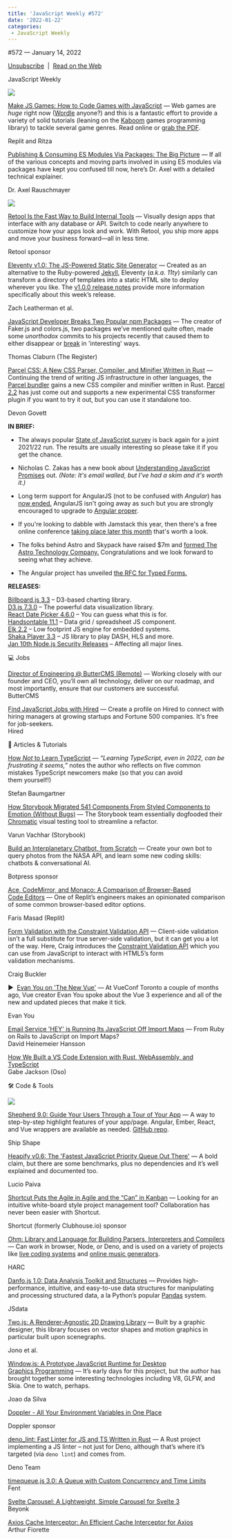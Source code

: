 ```yaml
---
title: 'JavaScript Weekly #572'
date: '2022-01-22'
categories:
 - JavaScript Weekly
---
```


#​572 — January 14, 2022

[Unsubscribe](https://javascriptweekly.com/link/118513/web)  |  [Read on the Web](https://javascriptweekly.com/link/118514/web)

JavaScript Weekly

[![](https://res.cloudinary.com/cpress/image/upload/w_1280,e_sharpen:60/l8tdx10bxdvn4csejwzv.jpg)](https://javascriptweekly.com/link/118559/web)

[Make JS Games: How to Code Games with JavaScript](https://javascriptweekly.com/link/118559/web "makejsgames.com") — Web games are _huge_ right now ([Wordle](https://javascriptweekly.com/link/118560/web) anyone?) and this is a fantastic effort to provide a variety of solid tutorials (leaning on the [Kaboom](https://javascriptweekly.com/link/118561/web) games programming library) to tackle several game genres. Read online or [grab the PDF](https://javascriptweekly.com/link/118562/web).

Replit and Ritza

[Publishing & Consuming ES Modules Via Packages: The Big Picture](https://javascriptweekly.com/link/118541/web "2ality.com") — If all of the various concepts and moving parts involved in using ES modules via packages have kept you confused till now, here’s Dr. Axel with a detailed technical explainer.

Dr. Axel Rauschmayer

[![](https://copm.s3.amazonaws.com/82884a8a.png)](https://javascriptweekly.com/link/118515/web)

[Retool Is the Fast Way to Build Internal Tools](https://javascriptweekly.com/link/118515/web "retool.com") — Visually design apps that interface with any database or API. Switch to code nearly anywhere to customize how your apps look and work. With Retool, you ship more apps and move your business forward—all in less time.

Retool sponsor

[Eleventy v1.0: The JS-Powered Static Site Generator](https://javascriptweekly.com/link/118516/web "www.11ty.dev") — Created as an alternative to the Ruby-powered [Jekyll](https://javascriptweekly.com/link/118517/web), Eleventy (_a.k.a. 11ty_) similarly can transform a directory of templates into a static HTML site to deploy wherever you like. The [v1.0.0 release notes](https://javascriptweekly.com/link/118518/web) provide more information specifically about this week’s release.

Zach Leatherman et al.

[JavaScript Developer Breaks Two Popular npm Packages](https://javascriptweekly.com/link/118542/web "www.theregister.com") — The creator of Faker.js and colors.js, two packages we’ve mentioned quite often, made some _unorthodox_ commits to his projects recently that caused them to either disappear or [break](https://javascriptweekly.com/link/118543/web) in 'interesting' ways.

Thomas Claburn (The Register)

[Parcel CSS: A New CSS Parser, Compiler, and Minifier Written in Rust](https://javascriptweekly.com/link/118563/web "parceljs.org") — Continuing the trend of writing JS infrastructure in other languages, the [Parcel bundler](https://javascriptweekly.com/link/118564/web) gains a new CSS compiler and minifier written in Rust. [Parcel 2.2](https://javascriptweekly.com/link/118565/web) has just come out and supports a new experimental CSS transformer plugin if you want to try it out, but you can use it standalone too.

Devon Govett

**IN BRIEF:**

*   The always popular [State of JavaScript survey](https://javascriptweekly.com/link/118544/web) is back again for a joint 2021/22 run. The results are usually interesting so please take it if you get the chance.
    
*   Nicholas C. Zakas has a new book about [Understanding JavaScript Promises](https://javascriptweekly.com/link/118567/web) out. _(Note: It's email walled, but I've had a skim and it's worth it.)_
    
*   Long term support for AngularJS (not to be confused with _Angular_) has [now ended.](https://javascriptweekly.com/link/118545/web) AngularJS isn't going away as such but you are strongly encouraged to upgrade to [Angular proper](https://javascriptweekly.com/link/118546/web).
    
*   If you're looking to dabble with Jamstack this year, then there's a free online conference [taking place later this month](https://javascriptweekly.com/link/118555/web) that's worth a look.
    
*   The folks behind Astro and Skypack have raised $7m and [formed The Astro Technology Company.](https://javascriptweekly.com/link/118568/web) Congratulations and we look forward to seeing what they achieve.
    
*   The Angular project has unveiled [the RFC for Typed Forms.](https://javascriptweekly.com/link/118569/web)
    

**RELEASES:**

[Billboard.js 3.3](https://javascriptweekly.com/link/118570/web) – D3-based charting library.  
[D3.js 7.3.0](https://javascriptweekly.com/link/118519/web) – The powerful data visualization library.  
[React Date Picker 4.6.0](https://javascriptweekly.com/link/118520/web) – You can guess what this is for.  
[Handsontable 11.1](https://javascriptweekly.com/link/118521/web) – Data grid / spreadsheet JS component.  
[Elk 2.2](https://javascriptweekly.com/link/118522/web) – Low footprint JS engine for embedded systems.  
[Shaka Player 3.3](https://javascriptweekly.com/link/118523/web) – JS library to play DASH, HLS and more.  
[Jan 10th Node.js Security Releases](https://javascriptweekly.com/link/118547/web) – Affecting all major lines.

💻 Jobs

[Director of Engineering @ ButterCMS (Remote)](https://javascriptweekly.com/link/118524/web) — Working closely with our founder and CEO, you’ll own all technology, deliver on our roadmap, and most importantly, ensure that our customers are successful.  
ButterCMS

[Find JavaScript Jobs with Hired](https://javascriptweekly.com/link/118525/web) — Create a profile on Hired to connect with hiring managers at growing startups and Fortune 500 companies. It's free for job-seekers.  
Hired

📒 Articles & Tutorials

[How _Not_ to Learn TypeScript](https://javascriptweekly.com/link/118548/web "fettblog.eu") — _“Learning TypeScript, even in 2022, can be frustrating it seems,”_ notes the author who reflects on five common mistakes TypeScript newcomers make (so that you can avoid them yourself!)

Stefan Baumgartner

[How Storybook Migrated 541 Components From Styled Components to Emotion (Without Bugs)](https://javascriptweekly.com/link/118549/web "storybook.js.org") — The Storybook team essentially dogfooded their [Chromatic](https://javascriptweekly.com/link/118550/web) visual testing tool to streamline a refactor.

Varun Vachhar (Storybook)

[Build an Interplanetary Chatbot, from Scratch](https://javascriptweekly.com/link/118526/web "bit.ly") — Create your own bot to query photos from the NASA API, and learn some new coding skills: chatbots & conversational AI.

Botpress sponsor

[Ace, CodeMirror, and Monaco: A Comparison of Browser-Based Code Editors](https://javascriptweekly.com/link/118551/web "blog.replit.com") — One of Replit’s engineers makes an opinionated comparison of some common browser-based editor options.

Faris Masad (Replit)

[Form Validation with the Constraint Validation API](https://javascriptweekly.com/link/118556/web "blog.openreplay.com") — Client-side validation isn’t a full substitute for true server-side validation, but it can get you a lot of the way. Here, Craig introduces the [Constraint Validation API](https://javascriptweekly.com/link/118557/web) which you can use from JavaScript to interact with HTML5’s form validation mechanisms.

Craig Buckler

▶  [Evan You on 'The New Vue'](https://javascriptweekly.com/link/118571/web "www.youtube.com") — At VueConf Toronto a couple of months ago, Vue creator Evan You spoke about the Vue 3 experience and all of the new and updated pieces that make it tick.

Evan You

[Email Service 'HEY' is Running Its JavaScript Off Import Maps](https://javascriptweekly.com/link/118572/web) — From Ruby on Rails to JavaScript on Import Maps?  
David Heinemeier Hansson

[How We Built a VS Code Extension with Rust, WebAssembly, and TypeScript](https://javascriptweekly.com/link/118552/web)  
Gabe Jackson (Oso)

🛠 Code & Tools

[![](https://res.cloudinary.com/cpress/image/upload/w_1280,e_sharpen:60/v0uns9vysvp6ooxciyy0.jpg)](https://javascriptweekly.com/link/118528/web)

[Shepherd 9.0: Guide Your Users Through a Tour of Your App](https://javascriptweekly.com/link/118528/web "shepherdjs.dev") — A way to step-by-step highlight features of your app/page. Angular, Ember, React, and Vue wrappers are available as needed. [GitHub repo](https://javascriptweekly.com/link/118529/web).

Ship Shape

[Heapify v0.6: The 'Fastest JavaScript Priority Queue Out There'](https://javascriptweekly.com/link/118530/web "github.com") — A bold claim, but there are some benchmarks, plus no dependencies and it’s well explained and documented too.

Lucio Paiva

[Shortcut Puts the Agile in Agile and the “Can” in Kanban](https://javascriptweekly.com/link/118531/web "shortcut.com") — Looking for an intuitive white-board style project management tool? Collaboration has never been easier with Shortcut.

Shortcut (formerly Clubhouse.io) sponsor

[Ohm: Library and Language for Building Parsers, Interpreters and Compilers](https://javascriptweekly.com/link/118532/web "github.com") — Can work in browser, Node, or Deno, and is used on a variety of projects like [live coding systems](https://javascriptweekly.com/link/118533/web) and [online music generators](https://javascriptweekly.com/link/118534/web).

HARC

[Danfo.js 1.0: Data Analysis Toolkit and Structures](https://javascriptweekly.com/link/118535/web "github.com") — Provides high-performance, intuitive, and easy-to-use data structures for manipulating and processing structured data, a la Python’s popular [Pandas](https://javascriptweekly.com/link/118536/web) system.

JSdata

[Two.js: A Renderer-Agnostic 2D Drawing Library](https://javascriptweekly.com/link/118537/web "two.js.org") — Built by a graphic designer, this library focuses on vector shapes and motion graphics in particular built upon scenegraphs.

Jono et al.

[Window.js: A Prototype JavaScript Runtime for Desktop Graphics Programming](https://javascriptweekly.com/link/118558/web "github.com") — It’s early days for this project, but the author has brought together some interesting technologies including V8, GLFW, and Skia. One to watch, perhaps.

Joao da Silva

[Doppler - All Your Environment Variables in One Place](https://javascriptweekly.com/link/118538/web "www.doppler.com")

Doppler sponsor

[deno\_lint: Fast Linter for JS and TS Written in Rust](https://javascriptweekly.com/link/118553/web "github.com") — A Rust project implementing a JS linter – not just for Deno, although that’s where it’s targeted (via `deno lint`) and comes from.

Deno Team

[timequeue.js 3.0: A Queue with Custom Concurrency and Time Limits](https://javascriptweekly.com/link/118539/web)  
Fent

[Svelte Carousel: A Lightweight, Simple Carousel for Svelte 3](https://javascriptweekly.com/link/118540/web)  
Beyonk

[Axios Cache Interceptor: An Efficient Cache Interceptor for Axios](https://javascriptweekly.com/link/118554/web)  
Arthur Fiorette